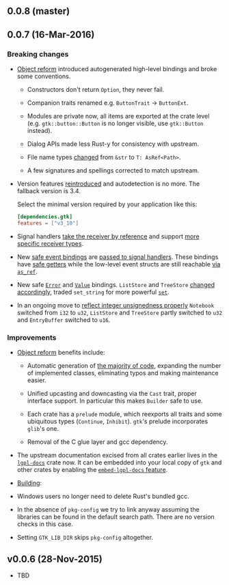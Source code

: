 ## 0.0.8 (master)

## 0.0.7 (16-Mar-2016)

### Breaking changes

- [Object reform][gtk221] introduced autogenerated high-level bindings and
  broke some conventions.

  - Constructors don't return `Option`, they never fail.

  - Companion traits renamed e.g. `ButtonTrait` -> `ButtonExt`.

  - Modules are private now, all items are exported at the crate level (e.g.
    `gtk::button::Button` is no longer visible, use `gtk::Button` instead).

  - Dialog APIs made less Rust-y for consistency with upstream.

  - File name types [changed][gtk236] from `&str` to `T: AsRef<Path>`.

  - A few signatures and spellings corrected to match upstream.

- Version features [reintroduced][gtk248] and autodetection is no more. The
  fallback version is 3.4.

    Select the minimal version required by your application like this:
    ```toml
    [dependencies.gtk]
    features = ["v3_10"]
    ```

- Signal handlers [take the receiver by reference][gtk226-1] and support [more
  specific receiver types][gtk226-2].

- New [safe event bindings][gdk95] are [passed to signal handlers][gtk244].
  These bindings have [safe getters][gdk107] while the low-level event structs are
  still reachable [via `as_ref`][examples68].

- New safe [`Error`][glib86-error] and [`Value`][glib95] bindings. `ListStore` and
  `TreeStore` [changed accordingly][gtk238], traded `set_string` for more
  powerful [`set`][gtk241].

- In an ongoing move to [reflect integer unsignedness properly][gtk246]
  `Notebook` switched from `i32` to `u32`, `ListStore` and `TreeStore` partly
  switched to `u32` and `EntryBuffer` switched to `u16`.

### Improvements

- [Object reform][gtk221] benefits include:

  - Automatic generation of [the majority of code][auto-dir], expanding the
    number of implemented classes, eliminating typos and making maintenance
    easier.

  - Unified upcasting and downcasting via the `Cast` trait, proper interface
    support. In particular this makes `Builder` safe to use.

  - Each crate has a `prelude` module, which reexports all traits and some
    ubiquitous types (`Continue`, `Inhibit`). `gtk`'s prelude incorporates
    `glib`'s one.

  - Removal of the C glue layer and gcc dependency.

- The upstream documentation excised from all crates earlier lives in the
  [`lgpl-docs`][lgpl-docs] crate now. It can be embedded into your local copy of
  `gtk` and other crates by enabling the [`embed-lgpl-docs` feature][gtk245].

- [Building][sys21]:

 - Windows users no longer need to delete Rust's bundled gcc.

 - In the absence of `pkg-config` we try to link anyway assuming the libraries
   can be found in the default search path. There are no version checks in this
   case.

 - Setting `GTK_LIB_DIR` skips `pkg-config` altogether.

[auto-dir]: https://github.com/gtk-rs/gtk/tree/master/src/auto
[examples68]: https://github.com/gtk-rs/examples/pull/68
[gdk95]: https://github.com/gtk-rs/gdk/pull/95
[gdk107]: https://github.com/gtk-rs/gdk/pull/107
[glib86-error]: https://github.com/gtk-rs/glib/commit/c1a30e97
[glib95]: https://github.com/gtk-rs/glib/pull/95
[gtk221]: https://github.com/gtk-rs/gtk/pull/221
[gtk226-1]: https://github.com/gkoz/gtk-rs-gtk/commit/edfafb8f
[gtk226-2]: https://github.com/gkoz/gtk-rs-gtk/commit/dda2a242
[gtk236]: https://github.com/gtk-rs/gtk/pull/236
[gtk238]: https://github.com/gtk-rs/gtk/pull/238
[gtk241]: https://github.com/gtk-rs/gtk/pull/241
[gtk244]: https://github.com/gtk-rs/gtk/pull/244
[gtk245]: https://github.com/gtk-rs/gtk/pull/245
[gtk246]: https://github.com/gtk-rs/gtk/issues/246
[gtk248]: https://github.com/gtk-rs/gtk/pull/248
[lgpl-docs]: https://github.com/gtk-rs/lgpl-docs
[prelude]: https://github.com/gtk-rs/gtk/blob/master/src/prelude.rs
[sys21]: https://github.com/gtk-rs/sys/pull/21

## v0.0.6 (28-Nov-2015)

- TBD
